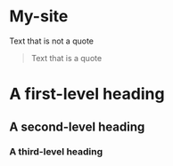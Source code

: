 # My-site

Text that is not a quote

> Text that is a quote

# A first-level heading
## A second-level heading
### A third-level heading

